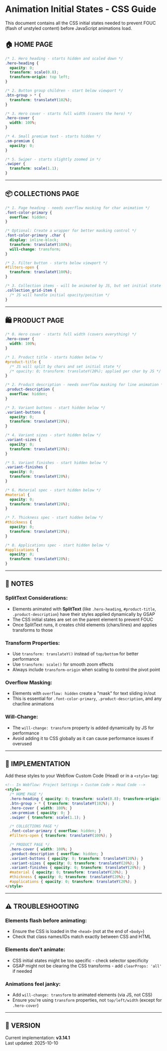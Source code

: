 # Animation Initial States - CSS Guide

This document contains all the CSS initial states needed to prevent FOUC (flash of unstyled content) before JavaScript animations load.

## 🏠 HOME PAGE

```css
/* 1. Hero heading - starts hidden and scaled down */
.hero-heading {
  opacity: 0;
  transform: scale(0.8);
  transform-origin: top left;
}

/* 2. Button group children - start below viewport */
.btn-group > * {
  transform: translateY(102%);
}

/* 3. Hero cover - starts full width (covers the hero) */
.hero-cover {
  width: 100%;
}

/* 4. Small premium text - starts hidden */
.sm-premium {
  opacity: 0;
}

/* 5. Swiper - starts slightly zoomed in */
.swiper {
  transform: scale(1.1);
}
```

---

## 📦 COLLECTIONS PAGE

```css
/* 1. Page heading - needs overflow masking for char animation */
.font-color-primary {
  overflow: hidden;
}

/* Optional: Create a wrapper for better masking control */
.font-color-primary .char {
  display: inline-block;
  transform: translateY(100%);
  will-change: transform;
}

/* 2. Filter button - starts below viewport */
#filters-open {
  transform: translateY(100%);
}

/* 3. Collection items - will be animated by JS, but set initial state */
.collection_grid-item {
  /* JS will handle initial opacity/position */
}
```

---

## 🛍️ PRODUCT PAGE

```css
/* 0. Hero cover - starts full width (covers everything) */
.hero-cover {
  width: 100%;
}

/* 1. Product title - starts hidden below */
#product-title {
  /* JS will split by chars and set initial state */
  /* opacity: 0; transform: translateY(20%); applied per char by JS */
}

/* 2. Product description - needs overflow masking for line animation */
.product-description {
  overflow: hidden;
}

/* 3. Variant buttons - start hidden below */
.variant-buttons {
  opacity: 0;
  transform: translateY(20%);
}

/* 4. Variant sizes - start hidden below */
.variant-sizes {
  opacity: 0;
  transform: translateY(20%);
}

/* 5. Variant finishes - start hidden below */
.variant-finishes {
  opacity: 0;
  transform: translateY(20%);
}

/* 6. Material spec - start hidden below */
#material {
  opacity: 0;
  transform: translateY(20%);
}

/* 7. Thickness spec - start hidden below */
#thickness {
  opacity: 0;
  transform: translateY(20%);
}

/* 8. Applications spec - start hidden below */
#applications {
  opacity: 0;
  transform: translateY(20%);
}
```

---

## 📝 NOTES

### SplitText Considerations:
- Elements animated with **SplitText** (like `.hero-heading`, `#product-title`, `.product-description`) have their styles applied dynamically by GSAP
- The CSS initial states are set on the parent element to prevent FOUC
- Once SplitText runs, it creates child elements (chars/lines) and applies transforms to those

### Transform Properties:
- Use `transform: translateY()` instead of `top/bottom` for better performance
- Use `transform: scale()` for smooth zoom effects
- Always include `transform-origin` when scaling to control the pivot point

### Overflow Masking:
- Elements with `overflow: hidden` create a "mask" for text sliding in/out
- This is essential for `.font-color-primary`, `.product-description`, and any char/line animations

### Will-Change:
- The `will-change: transform` property is added dynamically by JS for performance
- Avoid adding it to CSS globally as it can cause performance issues if overused

---

## 🎨 IMPLEMENTATION

Add these styles to your Webflow Custom Code (Head) or in a `<style>` tag:

```html
<!-- In Webflow: Project Settings > Custom Code > Head Code -->
<style>
  /* HOME PAGE */
  .hero-heading { opacity: 0; transform: scale(0.8); transform-origin: top left; }
  .btn-group > * { transform: translateY(102%); }
  .hero-cover { width: 100%; }
  .sm-premium { opacity: 0; }
  .swiper { transform: scale(1.1); }

  /* COLLECTIONS PAGE */
  .font-color-primary { overflow: hidden; }
  #filters-open { transform: translateY(100%); }

  /* PRODUCT PAGE */
  .hero-cover { width: 100%; }
  .product-description { overflow: hidden; }
  .variant-buttons { opacity: 0; transform: translateY(20%); }
  .variant-sizes { opacity: 0; transform: translateY(20%); }
  .variant-finishes { opacity: 0; transform: translateY(20%); }
  #material { opacity: 0; transform: translateY(20%); }
  #thickness { opacity: 0; transform: translateY(20%); }
  #applications { opacity: 0; transform: translateY(20%); }
</style>
```

---

## ⚠️ TROUBLESHOOTING

### Elements flash before animating:
- Ensure the CSS is loaded in the `<head>` (not at the end of `<body>`)
- Check that class names/IDs match exactly between CSS and HTML

### Elements don't animate:
- CSS initial states might be too specific - check selector specificity
- GSAP might not be clearing the CSS transforms - add `clearProps: 'all'` if needed

### Animations feel janky:
- Add `will-change: transform` to animated elements (via JS, not CSS)
- Ensure you're using `transform` properties, not `top/left/width` (except for `.hero-cover`)

---

## 🚀 VERSION

Current implementation: **v3.14.1**  
Last updated: 2025-10-10

